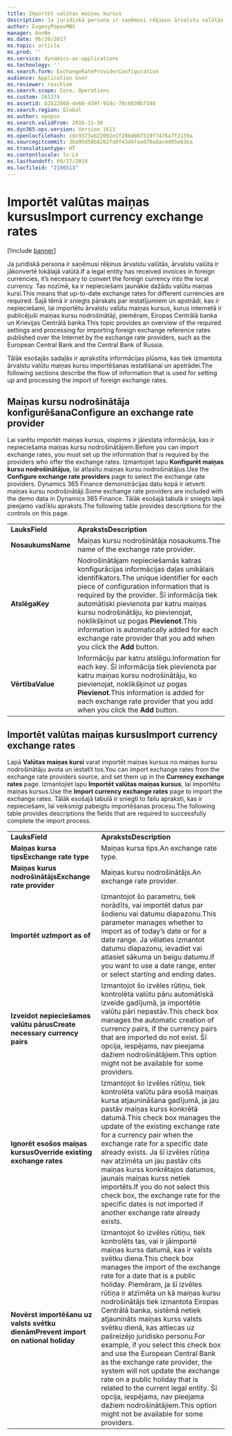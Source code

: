 ```yaml
---
title: Importēt valūtas maiņas kursus
description: Ja juridiskā persona ir saņēmusi rēķinus ārvalstu valūtās, ārvalstu valūta ir jākonvertē lokālajā valūtā. Tas nozīmē, ka ir nepieciešami jaunākie dažādu valūtu maiņas kursi. Šajā tēmā ir sniegts pārskats par iestatījumiem un apstrādi, kas ir nepieciešami, lai importētu ārvalstu valūtu maiņas kursus, kurus internetā ir publicējuši maiņas kursu nodrošinātāji, piemēram, Eiropas Centrālā banka un Krievijas Centrālā banka.
author: EvgenyPopovMBS
manager: AnnBe
ms.date: 06/20/2017
ms.topic: article
ms.prod: ''
ms.service: dynamics-ax-applications
ms.technology: ''
ms.search.form: ExchangeRateProviderConfiguration
audience: Application User
ms.reviewer: roschlom
ms.search.scope: Core, Operations
ms.custom: 261374
ms.assetid: b2b22868-de68-439f-914c-78c6930b7340
ms.search.region: Global
ms.author: epopov
ms.search.validFrom: 2016-11-30
ms.dyn365.ops.version: Version 1611
ms.openlocfilehash: cdc9373ab22092e1f28bd087519f7476a7f2139a
ms.sourcegitcommit: 3ba95d50b8262fa0f43d4faad76adac4d05eb3ea
ms.translationtype: HT
ms.contentlocale: lv-LV
ms.lasthandoff: 09/27/2019
ms.locfileid: "2186513"
---
```

# <a name="import-currency-exchange-rates"></a><span data-ttu-id="a5232-105">Importēt valūtas maiņas kursus</span><span class="sxs-lookup"><span data-stu-id="a5232-105">Import currency exchange rates</span></span>

[!include [banner](../includes/banner.md)]

<span data-ttu-id="a5232-106">Ja juridiskā persona ir saņēmusi rēķinus ārvalstu valūtās, ārvalstu valūta ir jākonvertē lokālajā valūtā.</span><span class="sxs-lookup"><span data-stu-id="a5232-106">If a legal entity has received invoices in foreign currencies, it’s necessary to convert the foreign currency into the local currency.</span></span> <span data-ttu-id="a5232-107">Tas nozīmē, ka ir nepieciešami jaunākie dažādu valūtu maiņas kursi.</span><span class="sxs-lookup"><span data-stu-id="a5232-107">This means that up-to-date exchange rates for different currencies are required.</span></span> <span data-ttu-id="a5232-108">Šajā tēmā ir sniegts pārskats par iestatījumiem un apstrādi, kas ir nepieciešami, lai importētu ārvalstu valūtu maiņas kursus, kurus internetā ir publicējuši maiņas kursu nodrošinātāji, piemēram, Eiropas Centrālā banka un Krievijas Centrālā banka.</span><span class="sxs-lookup"><span data-stu-id="a5232-108">This topic provides an overview of the required settings and processing for importing foreign exchange reference rates published over the Internet by the exchange rate providers, such as the European Central Bank and the Central Bank of Russia.</span></span>

<span data-ttu-id="a5232-109">Tālāk esošajās sadaļās ir aprakstīta informācijas plūsma, kas tiek izmantota ārvalstu valūtu maiņas kursu importēšanas iestatīšanai un apstrādei.</span><span class="sxs-lookup"><span data-stu-id="a5232-109">The following sections describe the flow of information that is used for setting up and processing the import of foreign exchange rates.</span></span>

## <a name="configure-an-exchange-rate-provider"></a><span data-ttu-id="a5232-110">Maiņas kursu nodrošinātāja konfigurēšana</span><span class="sxs-lookup"><span data-stu-id="a5232-110">Configure an exchange rate provider</span></span>
<span data-ttu-id="a5232-111">Lai varētu importēt maiņas kursus, vispirms ir jāiestata informācija, kas ir nepieciešama maiņas kursu nodrošinātājiem.</span><span class="sxs-lookup"><span data-stu-id="a5232-111">Before you can import exchange rates, you must set up the information that is required by the providers who offer the exchange rates.</span></span> <span data-ttu-id="a5232-112">Izmantojiet lapu **Konfigurēt maiņas kursu nodrošinātājus**, lai atlasītu maiņas kursu nodrošinātājus.</span><span class="sxs-lookup"><span data-stu-id="a5232-112">Use the **Configure exchange rate providers** page to select the exchange rate providers.</span></span> <span data-ttu-id="a5232-113">Dynamics 365 Finance demonstrācijas datu kopā ir ietverti maiņas kursu nodrošinātāji.</span><span class="sxs-lookup"><span data-stu-id="a5232-113">Some exchange rate providers are included with the demo data in Dynamics 365 Finance.</span></span> <span data-ttu-id="a5232-114">Tālāk esošajā tabulā ir sniegts lapā pieejamo vadīklu apraksts.</span><span class="sxs-lookup"><span data-stu-id="a5232-114">The following table provides descriptions for the controls on this page.</span></span>

|           |                                                                                                                                                                                                                             |
|-----------|-----------------------------------------------------------------------------------------------------------------------------------------------------------------------------------------------------------------------------|
| <span data-ttu-id="a5232-115">**Lauks**</span><span class="sxs-lookup"><span data-stu-id="a5232-115">**Field**</span></span> | <span data-ttu-id="a5232-116">**Apraksts**</span><span class="sxs-lookup"><span data-stu-id="a5232-116">**Description**</span></span>                                                                                                                                                                                                             |
| <span data-ttu-id="a5232-117">**Nosaukums**</span><span class="sxs-lookup"><span data-stu-id="a5232-117">**Name**</span></span>  | <span data-ttu-id="a5232-118">Maiņas kursu nodrošinātāja nosaukums.</span><span class="sxs-lookup"><span data-stu-id="a5232-118">The name of the exchange rate provider.</span></span>                                                                                                                                                                                     |
| <span data-ttu-id="a5232-119">**Atslēga**</span><span class="sxs-lookup"><span data-stu-id="a5232-119">**Key**</span></span>   | <span data-ttu-id="a5232-120">Nodrošinātājam nepieciešamās katras konfigurācijas informācijas daļas unikālais identifikators.</span><span class="sxs-lookup"><span data-stu-id="a5232-120">The unique identifier for each piece of configuration information that is required by the provider.</span></span> <span data-ttu-id="a5232-121">Šī informācija tiek automātiski pievienota par katru maiņas kursu nodrošinātāju, ko pievienojat, noklikšķinot uz pogas **Pievienot**.</span><span class="sxs-lookup"><span data-stu-id="a5232-121">This information is automatically added for each exchange rate provider that you add when you click the **Add** button.</span></span> |
| <span data-ttu-id="a5232-122">**Vērtība**</span><span class="sxs-lookup"><span data-stu-id="a5232-122">**Value**</span></span> | <span data-ttu-id="a5232-123">Informāciju par katru atslēgu.</span><span class="sxs-lookup"><span data-stu-id="a5232-123">Information for each key.</span></span> <span data-ttu-id="a5232-124">Šī informācija tiek pievienota par katru maiņas kursu nodrošinātāju, ko pievienojat, noklikšķinot uz pogas **Pievienot**.</span><span class="sxs-lookup"><span data-stu-id="a5232-124">This information is added for each exchange rate provider that you add when you click the **Add** button.</span></span>                                                                                         |

## <a name="import-currency-exchange-rates"></a><span data-ttu-id="a5232-125">Importēt valūtas maiņas kursus</span><span class="sxs-lookup"><span data-stu-id="a5232-125">Import currency exchange rates</span></span>
<span data-ttu-id="a5232-126">Lapā **Valūtas maiņas kursi** varat importēt maiņas kursus no maiņas kursu nodrošinātāju avota un iestatīt tos.</span><span class="sxs-lookup"><span data-stu-id="a5232-126">You can import exchange rates from the exchange rate providers source, and set them up in the **Currency exchange rates** page.</span></span> <span data-ttu-id="a5232-127">Izmantojiet lapu **Importēt valūtas maiņas kursus**, lai importētu maiņas kursus.</span><span class="sxs-lookup"><span data-stu-id="a5232-127">Use the **Import currency exchange rates** page to import the exchange rates.</span></span> <span data-ttu-id="a5232-128">Tālāk esošajā tabulā ir sniegti to failu apraksti, kas ir nepieciešami, lai veiksmīgi pabeigtu importēšanas procesu.</span><span class="sxs-lookup"><span data-stu-id="a5232-128">The following table provides descriptions the fields that are required to successfully complete the import process.</span></span>

|                                        |                                                                                                                                                                                                                                                                                                                                                                             |
|----------------------------------------|-----------------------------------------------------------------------------------------------------------------------------------------------------------------------------------------------------------------------------------------------------------------------------------------------------------------------------------------------------------------------------|
| <span data-ttu-id="a5232-129">**Lauks**</span><span class="sxs-lookup"><span data-stu-id="a5232-129">**Field**</span></span>                              | <span data-ttu-id="a5232-130">**Apraksts**</span><span class="sxs-lookup"><span data-stu-id="a5232-130">**Description**</span></span>                                                                                                                                                                                                                                                                                                                                                             |
| <span data-ttu-id="a5232-131">**Maiņas kursa tips**</span><span class="sxs-lookup"><span data-stu-id="a5232-131">**Exchange rate type**</span></span>                 | <span data-ttu-id="a5232-132">Maiņas kursa tips.</span><span class="sxs-lookup"><span data-stu-id="a5232-132">An exchange rate type.</span></span>                                                                                                                                                                                                                                                                                                                                                      |
| <span data-ttu-id="a5232-133">**Maiņas kurus nodrošinātājs**</span><span class="sxs-lookup"><span data-stu-id="a5232-133">**Exchange rate provider**</span></span>             | <span data-ttu-id="a5232-134">Maiņas kursu nodrošinātājs.</span><span class="sxs-lookup"><span data-stu-id="a5232-134">An exchange rate provider.</span></span>                                                                                                                                                                                                                                                                                                                                                  |
| <span data-ttu-id="a5232-135">**Importēt uz**</span><span class="sxs-lookup"><span data-stu-id="a5232-135">**Import as of**</span></span>                       | <span data-ttu-id="a5232-136">Izmantojot šo parametru, tiek norādīts, vai importēt datus par šodienu vai datumu diapazonu.</span><span class="sxs-lookup"><span data-stu-id="a5232-136">This parameter manages whether to import as of today’s date or for a date range.</span></span> <span data-ttu-id="a5232-137">Ja vēlaties izmantot datumu diapazonu, ievadiet vai atlasiet sākuma un beigu datumu.</span><span class="sxs-lookup"><span data-stu-id="a5232-137">If you want to use a date range, enter or select starting and ending dates.</span></span>                                                                                                                                                                                                                |
| <span data-ttu-id="a5232-138">**Izveidot nepieciešamos valūtu pārus**</span><span class="sxs-lookup"><span data-stu-id="a5232-138">**Create necessary currency pairs**</span></span>    | <span data-ttu-id="a5232-139">Izmantojot šo izvēles rūtiņu, tiek kontrolēta valūtu pāru automātiskā izveide gadījumā, ja importētie valūtu pāri nepastāv.</span><span class="sxs-lookup"><span data-stu-id="a5232-139">This check box manages the automatic creation of currency pairs, if the currency pairs that are imported do not exist.</span></span> <span data-ttu-id="a5232-140">Šī opcija, iespējams, nav pieejama dažiem nodrošinātājiem.</span><span class="sxs-lookup"><span data-stu-id="a5232-140">This option might not be available for some providers.</span></span>                                                                                                                                                                                               |
| <span data-ttu-id="a5232-141">**Ignorēt esošos maiņas kursus**</span><span class="sxs-lookup"><span data-stu-id="a5232-141">**Override existing exchange rates**</span></span>   | <span data-ttu-id="a5232-142">Izmantojot šo izvēles rūtiņu, tiek kontrolēta valūtu pāra esošā maiņas kursa atjaunināšana gadījumā, ja jau pastāv maiņas kurss konkrētā datumā.</span><span class="sxs-lookup"><span data-stu-id="a5232-142">This check box manages the update of the existing exchange rate for a currency pair when the exchange rate for a specific date already exists.</span></span> <span data-ttu-id="a5232-143">Ja šī izvēles rūtiņa nav atzīmēta un jau pastāv cits maiņas kurss konkrētajos datumos, jaunais maiņas kurss netiek importēts.</span><span class="sxs-lookup"><span data-stu-id="a5232-143">If you do not select this check box, the exchange rate for the specific dates is not imported if another exchange rate already exists.</span></span>                                                                                       |
| <span data-ttu-id="a5232-144">**Novērst importēšanu uz valsts svētku dienām**</span><span class="sxs-lookup"><span data-stu-id="a5232-144">**Prevent import on national holiday**</span></span> | <span data-ttu-id="a5232-145">Izmantojot šo izvēles rūtiņu, tiek kontrolēts tas, vai ir jāimportē maiņas kurss datumā, kas ir valsts svētku diena.</span><span class="sxs-lookup"><span data-stu-id="a5232-145">This check box manages the import of the exchange rate for a date that is a public holiday.</span></span> <span data-ttu-id="a5232-146">Piemēram, ja šī izvēles rūtiņa ir atzīmēta un kā maiņas kursu nodrošinātājs tiek izmantota Eiropas Centrālā banka, sistēmā netiek atjaunināts maiņas kurss valsts svētku dienā, kas attiecas uz pašreizējo juridisko personu.</span><span class="sxs-lookup"><span data-stu-id="a5232-146">For example, if you select this check box and use the European Central Bank as the exchange rate provider, the system will not update the exchange rate on a public holiday that is related to the current legal entity.</span></span> <span data-ttu-id="a5232-147">Šī opcija, iespējams, nav pieejama dažiem nodrošinātājiem.</span><span class="sxs-lookup"><span data-stu-id="a5232-147">This option might not be available for some providers.</span></span> |





